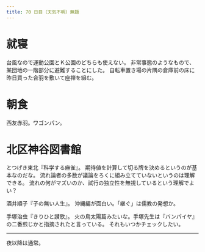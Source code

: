 ```yaml
---
title: 70 日目（天気不明）無題
---
```


# 就寝

台風なので運動公園とＫ公園のどちらも使えない。
非常事態のようなもので、某団地の一階部分に避難することにした。
自転車置き場の片隅の倉庫前の床に昨日買った合羽を敷いて座禅を組む。

# 朝食

西友赤羽。ワゴンパン。

# 北区神谷図書館

とつげき東北『科学する麻雀』。
期待値を計算して切る牌を決めるというのが基本なのだな。
流れ論者の多数が議論をろくに組み立てていないというのは理解できる。
流れの何がマズいのか、試行の独立性を無視しているという理解でよい？

酒井順子『子の無い人生』。
沖縄編が面白い。「継ぐ」は儒教の発想か。

手塚治虫『きりひと讃歌』。
火の鳥太陽篇みたいな。手塚先生は『バンパイヤ』の二番煎じかと指摘されたと言っている。
それもいつかチェックしたい。

---

夜以降は通常。
